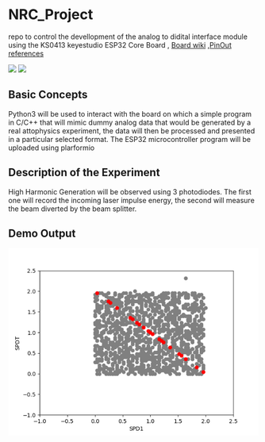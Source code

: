 # NRC_Project

repo to control the devellopment of the analog to didital interface module using  the KS0413 keyestudio ESP32 Core Board , [Board wiki](https://wiki.keyestudio.com/KS0413_keyestudio_ESP32_Core_Board) ,[PinOut references](https://randomnerdtutorials.com/esp32-pinout-reference-gpios/)

![](https://wiki.keyestudio.com/images/7/79/0413%E5%9B%BE%E7%89%872.png)
![](https://i0.wp.com/randomnerdtutorials.com/wp-content/uploads/2018/08/esp32-pinout-chip-ESP-WROOM-32.png?w=1401&quality=100&strip=all&ssl=1)

 ## Basic Concepts

 Python3 will be used to interact with the board on which a simple program in C/C++  that will mimic dummy analog data that would be generated by a real attophysics experiment, the data will then be processed and presented in a particular selected format.
 The ESP32 microcontroller program will be uploaded using plarformio 

 ## Description of the Experiment
High Harmonic Generation will be observed using 3 photodiodes.
The first  one will record the incoming laser impulse energy, the second will measure the beam diverted by the beam splitter.

## Demo Output

![](https://github.com/Driss-001/NRC_Attoscience_Software/blob/main/NRC_PROJ/Figure_1.png?raw=true)


